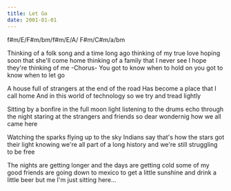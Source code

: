 ```yaml
---
title: Let Go
date: 2001-01-01
---
```

f#m/E/F#m/bm/f#m/E/A/ F#m/C#m/a/bm

Thinking of a folk song and a time long ago
thinking of my true love hoping soon that she'll come home
thinking of a family that I never see
I hope they're thinking of me
-Chorus-
You got to know when to hold on
you got to know when to let go

A house full of strangers at the end of the road
Has become a place that I call home
And in this world of technology
so we try and tread lightly

Sitting by a bonfire in the full moon light
listening to the drums echo through the night
staring at the strangers and friends so dear
wondernig how we all came here

Watching the sparks flying up to the sky
Indians say that's how the stars got their light
knowing we're all part of a long history
and we're still struggling to be free

The nights are getting longer and the days are getting cold
some of my good friends are going down to mexico
to get a little sunshine and drink a little beer
but me I'm just sitting here...